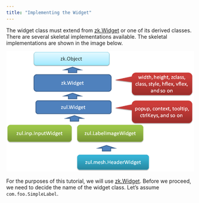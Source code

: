 ```yaml
---
title: "Implementing the Widget"
---
```


The widget class must extend from
[zk.Widget](https://www.zkoss.org/javadoc/latest/jsdoc/classes/zk.Widget.html) or one of its derived
classes. There are several skeletal implementations available. The
skeletal implementations are shown in the image below.

![](images/ZKComDevEss_widget_hierarchy.png)

For the purposes of this tutorial, we will use
[zk.Widget](https://www.zkoss.org/javadoc/latest/jsdoc/classes/zk.Widget.html). Before we proceed, we
need to decide the name of the widget class. Let’s assume `com.foo.SimpleLabel`.
